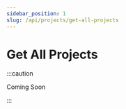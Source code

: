 ```yaml
---
sidebar_position: 1
slug: /api/projects/get-all-projects
---
```


# Get All Projects

:::caution

Coming Soon

:::